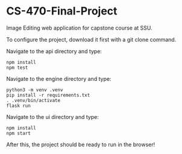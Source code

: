 # CS-470-Final-Project
Image Editing web application for capstone course at SSU.

To configure the project, download it first with a git clone command.

Navigate to the api directory and type:

	npm install
	npm test

Navigate to the engine directory and type:

	python3 -m venv .venv
	pip install -r requirements.txt
	. .venv/bin/activate
	flask run

Navigate to the ui directory and type:

	npm install
	npm start
	
After this, the project should be ready to run in the browser!

